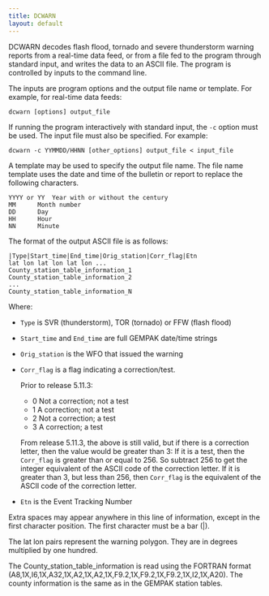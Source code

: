 ```yaml
---
title: DCWARN
layout: default
---
```



DCWARN decodes flash flood, tornado and severe thunderstorm warning 
reports from a real-time data feed, or from a file fed to the program 
through standard input, and writes the data to an ASCII file. 
The program is controlled by inputs to the command line.

The inputs are program options and the output file name or template.
For example, for real-time data feeds:

	dcwarn [options] output_file

If running the program interactively with standard input, the `-c`
option must be used.  The input file must also be specified.
For example:

	dcwarn -c YYMMDD/HHNN [other_options] output_file < input_file

A template may be used to specify the output file name.  The file
name template uses the date and time of the bulletin or report
to replace the following characters.

	YYYY or YY	Year with or without the century
	MM		Month number
	DD		Day
	HH		Hour
	NN		Minute


 The format of the output ASCII file is as follows:

    |Type|Start_time|End_time|Orig_station|Corr_flag|Etn
	lat lon lat lon lat lon ...
    County_station_table_information_1
    County_station_table_information_2
	...
    County_station_table_information_N

 Where: 
 
 * `Type` is SVR (thunderstorm), TOR (tornado) or FFW (flash flood)
 * `Start_time` and `End_time` are full GEMPAK date/time strings
 * `Orig_station` is the WFO that issued the warning
 * `Corr_flag` is a flag indicating a correction/test.  
 
    Prior to release 5.11.3:
    
	* 0	Not a correction; not a test
    * 1	A correction; not a test
	* 2	Not a correction; a test
	* 3	A correction; a test
    
    From release 5.11.3, the above is still valid, but if
    there is a correction letter, then the value would be
    greater than 3:
        If it is a test, then the `Corr_flag` is greater
    than or equal to 256.  So subtract 256 to get the integer
    equivalent of the ASCII code of the correction letter.  If
    it is greater than 3, but less than 256, then `Corr_flag` is
    the equivalent of the ASCII code of the correction letter.
 * `Etn` is the Event Tracking Number

 Extra spaces may appear anywhere in this line of information,
 except in the first character position. The first character must
 be a bar (|).

 The lat lon pairs represent the warning polygon.  They are in degrees
 multiplied by one hundred.

 The County_station_table_information is read using the FORTRAN format
 (A8,1X,I6,1X,A32,1X,A2,1X,A2,1X,F9.2,1X,F9.2,1X,F9.2,1X,I2,1X,A20).
 The county information is the same as in the GEMPAK station tables.

